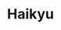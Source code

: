 ---
layout: lecteur.njk
tags : haikyu

title : Haikyu
episode : 10
saison : 4
iframe : https://dood.so/e/q4kvhyte8ybp
cc :  VostFr
    
---